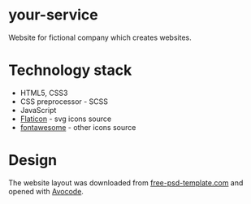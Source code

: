 # your-service
Website for fictional company which creates websites.
# Technology stack
- HTML5, CSS3
- CSS preprocessor - SCSS
- JavaScript
- [Flaticon](https://www.flaticon.com/) - svg icons source
- [fontawesome](https://fontawesome.com/) - other icons source
# Design
The website layout was downloaded from [free-psd-template.com](https://free-psd-template.com/) and opened with [Avocode](https://avocode.com/).
